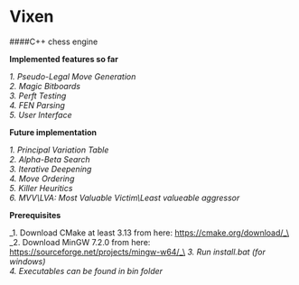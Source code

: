 # Vixen
####C++ chess engine


**Implemented features so far**

_1. Pseudo-Legal Move Generation_\
_2. Magic Bitboards_\
_3. Perft Testing_\
_4. FEN Parsing_\
_5. User Interface_

**Future implementation**

_1. Principal Variation Table_\
_2. Alpha-Beta Search_\
_3. Iterative Deepening_\
_4. Move Ordering_\
_5. Killer Heuritics_\
_6. MVV\LVA: Most Valuable Victim\Least valueable aggressor_

**Prerequisites**

_1. Download CMake at least 3.13 from here: https://cmake.org/download/_\
_2. Download MinGW 7.2.0 from here: https://sourceforge.net/projects/mingw-w64/_\
_3. Run install.bat (for windows)_\
_4. Executables can be found in bin folder_